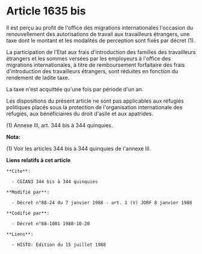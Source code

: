 # Article 1635 bis

Il est perçu au profit de l'office des migrations internationales l'occasion du renouvellement des autorisations de travail
aux travailleurs étrangers, une taxe dont le montant et les modalités de perception sont fixés par décret (1).

La participation de l'Etat aux frais d'introduction des familles des travailleurs étrangers et les sommes versées par les
employeurs à l'office des migrations internationales, à titre de remboursement forfaitaire des frais d'introduction des
travailleurs étrangers, sont réduites en fonction du rendement de ladite taxe.

La taxe n'est acquittée qu'une fois par période d'un an.

Les dispositions du présent article ne sont pas applicables aux réfugiés politiques placés sous la protection de
l'organisation internationale des réfugiés, aux bénéficiaires du droit d'asile et aux apatrides.

(1) Annexe III, art. 344 bis à 344 quinquies.

**Nota:**

(1) Voir les articles 344 bis à 344 quinquies de l'annexe III.

**Liens relatifs à cet article**

	**Cite**:

	  - CGIAN3 344 bis à 344 quinquies

	**Modifié par**:

	  - Décret n°88-24 du 7 janvier 1988 - art. 1 (V) JORF 8 janvier 1988

	**Codifié par**:

	  - Décret n°88-1001 1988-10-20

	**Liens**:

	  - HISTO: Edition du 15 juillet 1988
